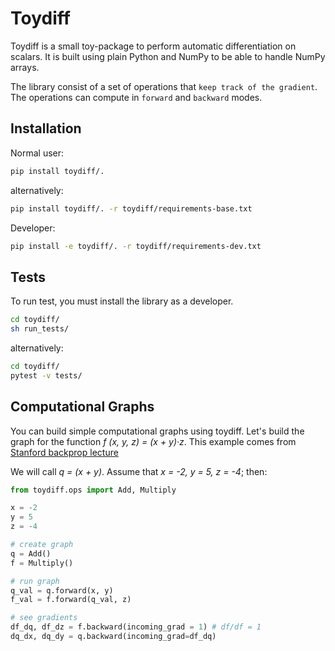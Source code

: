 # Toydiff
Toydiff is a small toy-package to perform automatic differentiation on 
scalars. It is built using plain Python and NumPy to be able to handle NumPy
arrays.

The library consist of a set of operations that `keep track of the gradient`. 
The operations can compute in `forward` and `backward` modes.

## Installation
Normal user:
```bash
pip install toydiff/.
```

alternatively:
```bash
pip install toydiff/. -r toydiff/requirements-base.txt
```

Developer:
```bash
pip install -e toydiff/. -r toydiff/requirements-dev.txt
```

## Tests
To run test, you must install the library as a developer.
```bash
cd toydiff/
sh run_tests/
```

alternatively:
```bash
cd toydiff/
pytest -v tests/
```

## Computational Graphs
You can build simple computational graphs using toydiff. Let's build the graph 
for the function *f (x, y, z) = (x + y)·z*. 
This example comes from [Stanford backprop lecture](http://cs231n.stanford.edu/slides/2017/cs231n_2017_lecture4.pdf)

We will call *q = (x + y)*. Assume that *x = -2, y = 5, z = -4*; then:
```python
from toydiff.ops import Add, Multiply

x = -2
y = 5
z = -4

# create graph
q = Add()
f = Multiply()

# run graph
q_val = q.forward(x, y)
f_val = f.forward(q_val, z)

# see gradients
df_dq, df_dz = f.backward(incoming_grad = 1) # df/df = 1
dq_dx, dq_dy = q.backward(incoming_grad=df_dq)
```